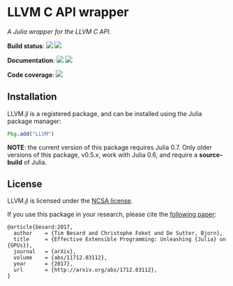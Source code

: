 LLVM C API wrapper
==================

*A Julia wrapper for the LLVM C API.*

**Build status**: [![][travis-img]][travis-url] [![][appveyor-img]][appveyor-url]

**Documentation**: [![][docs-stable-img]][docs-stable-url] [![][docs-latest-img]][docs-latest-url]

**Code coverage**: [![][coverage-img]][coverage-url]

[travis-img]: https://travis-ci.org/maleadt/LLVM.jl.svg?branch=master
[travis-url]: https://travis-ci.org/maleadt/LLVM.jl

[appveyor-img]: https://ci.appveyor.com/api/projects/status/5069m449yvvkyn9q/branch/master?svg=true
[appveyor-url]: https://ci.appveyor.com/project/maleadt/llvm-jl

[docs-stable-img]: https://img.shields.io/badge/docs-stable-blue.svg
[docs-stable-url]: http://maleadt.github.io/LLVM.jl/stable
[docs-latest-img]: https://img.shields.io/badge/docs-latest-blue.svg
[docs-latest-url]: http://maleadt.github.io/LLVM.jl/latest

[coverage-img]: https://codecov.io/gh/maleadt/LLVM.jl/coverage.svg
[coverage-url]: https://codecov.io/gh/maleadt/LLVM.jl


Installation
------------

LLVM.jl is a registered package, and can be installed using the Julia package manager:

```julia
Pkg.add("LLVM")
```

**NOTE**: the current version of this package requires Julia 0.7. Only older
versions of this package, v0.5.x, work with Julia 0.6, and require a
**source-build** of Julia.


License
-------

LLVM.jl is licensed under the [NCSA license](LICENSE.md).

If you use this package in your research, please cite the [following
paper](https://arxiv.org/abs/1712.03112):

```
@article{besard:2017,
  author    = {Tim Besard and Christophe Foket and De Sutter, Bjorn},
  title     = {Effective Extensible Programming: Unleashing {Julia} on {GPUs}},
  journal   = {arXiv},
  volume    = {abs/11712.03112},
  year      = {2017},
  url       = {http://arxiv.org/abs/1712.03112},
}
```
